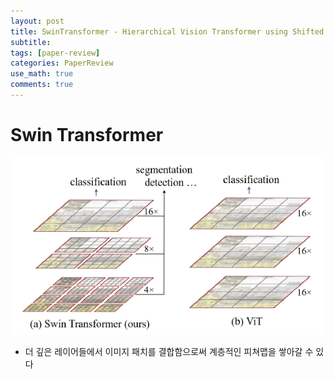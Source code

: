 ```yaml
---
layout: post
title: SwinTransformer - Hierarchical Vision Transformer using Shifted Windows
subtitle: 
tags: [paper-review]
categories: PaperReview
use_math: true
comments: true
---
```



# Swin Transformer

![idea](/img/SwinTransformer/11.PNG)

- 더 깊은 레이어들에서 이미지 패치를 결합함으로써 계층적인 피쳐맵을 쌓아갈 수 있다

